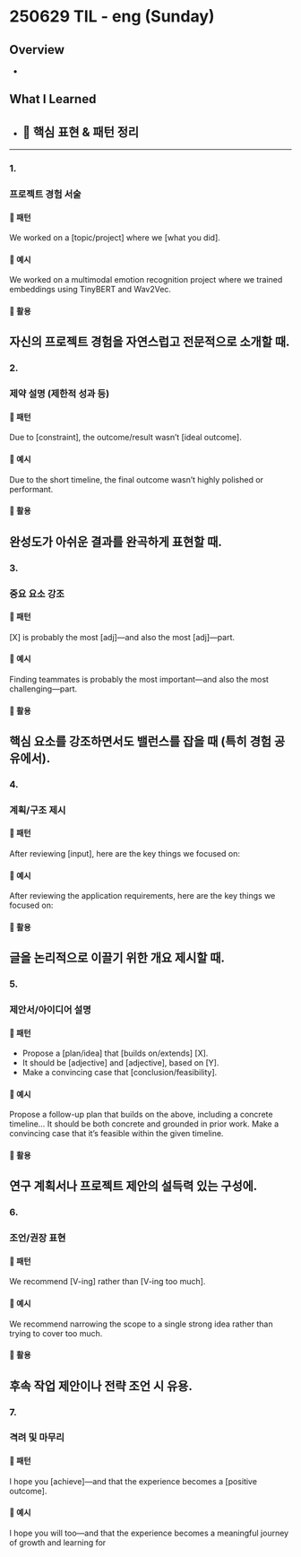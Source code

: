 # 250629 TIL - eng (Sunday)
## Overview
-
## What I Learned
- ## 📘 핵심 표현 & 패턴 정리
---
### 1. 
### 프로젝트 경험 서술
#### 🔹 패턴
We worked on a [topic/project] where we [what you did].
#### 🔹 예시
We worked on a multimodal emotion recognition project where we trained embeddings using TinyBERT and Wav2Vec.
#### 🔹 활용
자신의 프로젝트 경험을 자연스럽고 전문적으로 소개할 때.
---
### 2. 
### 제약 설명 (제한적 성과 등)
#### 🔹 패턴
Due to [constraint], the outcome/result wasn’t [ideal outcome].
#### 🔹 예시
Due to the short timeline, the final outcome wasn’t highly polished or performant.
#### 🔹 활용
완성도가 아쉬운 결과를 완곡하게 표현할 때.
---
### 3. 
### 중요 요소 강조
#### 🔹 패턴
[X] is probably the most [adj]—and also the most [adj]—part.
#### 🔹 예시
Finding teammates is probably the most important—and also the most challenging—part.
#### 🔹 활용
핵심 요소를 강조하면서도 밸런스를 잡을 때 (특히 경험 공유에서).
---
### 4. 
### 계획/구조 제시
#### 🔹 패턴
After reviewing [input], here are the key things we focused on:
#### 🔹 예시
After reviewing the application requirements, here are the key things we focused on:
#### 🔹 활용
글을 논리적으로 이끌기 위한 개요 제시할 때.
---
### 5. 
### 제안서/아이디어 설명
#### 🔹 패턴
- Propose a [plan/idea] that [builds on/extends] [X].
- It should be [adjective] and [adjective], based on [Y].
- Make a convincing case that [conclusion/feasibility].
#### 🔹 예시
Propose a follow-up plan that builds on the above, including a concrete timeline…
It should be both concrete and grounded in prior work.
Make a convincing case that it’s feasible within the given timeline.
#### 🔹 활용
연구 계획서나 프로젝트 제안의 설득력 있는 구성에.
---
### 6. 
### 조언/권장 표현
#### 🔹 패턴
We recommend [V-ing] rather than [V-ing too much].
#### 🔹 예시
We recommend narrowing the scope to a single strong idea rather than trying to cover too much.
#### 🔹 활용
후속 작업 제안이나 전략 조언 시 유용.
---
### 7. 
### 격려 및 마무리
#### 🔹 패턴
I hope you [achieve]—and that the experience becomes a [positive outcome].
#### 🔹 예시
I hope you will too—and that the experience becomes a meaningful journey of growth and learning for 
```